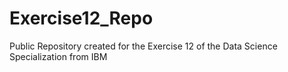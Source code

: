 # Exercise12_Repo
Public Repository created for the Exercise 12 of the Data Science Specialization from IBM
